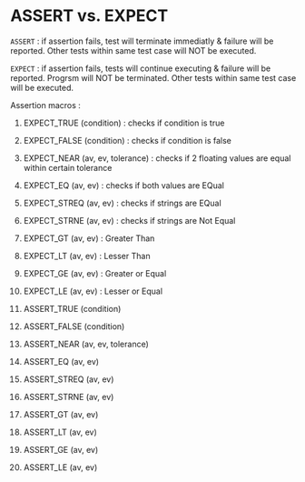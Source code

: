 # ASSERT vs. EXPECT

`ASSERT` : if assertion fails, test will terminate immediatly & failure will be reported.
Other tests within same test case will NOT be executed.

`EXPECT` : if assertion fails, tests will continue executing & failure will be reported.
Progrsm will NOT be terminated.
Other tests within same test case will be executed.

Assertion macros :

1) EXPECT_TRUE (condition) : checks if condition is true
2) EXPECT_FALSE (condition) : checks if condition is false
3) EXPECT_NEAR (av, ev, tolerance) : checks if 2 floating values are equal within certain tolerance
4) EXPECT_EQ (av, ev) : checks if both values are EQual
5) EXPECT_STREQ (av, ev) : checks if strings are EQual
6) EXPECT_STRNE (av, ev) : checks if strings are Not Equal
7) EXPECT_GT (av, ev) : Greater Than
8) EXPECT_LT (av, ev) : Lesser Than
9) EXPECT_GE (av, ev) : Greater or Equal
10) EXPECT_LE (av, ev) : Lesser or Equal

1) ASSERT_TRUE (condition)
2) ASSERT_FALSE (condition)
3) ASSERT_NEAR (av, ev, tolerance)
4) ASSERT_EQ (av, ev)
5) ASSERT_STREQ (av, ev)
6) ASSERT_STRNE (av, ev)
7) ASSERT_GT (av, ev)
8) ASSERT_LT (av, ev)
9) ASSERT_GE (av, ev)
10) ASSERT_LE (av, ev)
